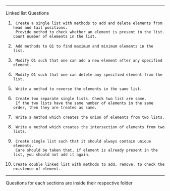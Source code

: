 
**************************************************************************************************************************************
Linked list Questions

1.      Create a single list with methods to add and delete elements from head and tail positions. 
        Provide method to check whether an element is present in the list. Count number of elements in the list.
2.      Add methods to Q1 to find maximum and minimum elements in the list.
3.      Modify Q1 such that one can add a new element after any specified element.
4.      Modify Q1 such that one can delete any specified element from the list.
5.      Write a method to reverse the elements in the same list.
6.      Create two separate single lists. Check two list are same. 
        If the two lists have the same number of elements in the same order, then they are treated as same.
7.      Write a method which creates the union of elements from two lists.
8.      Write a method which creates the intersection of elements from two lists.
9.      Create single list such that it should always contain unique elements.
        Care should be taken that, if element is already present in the list, you should not add it again.
10.     Create double linked list with methods to add, remove, to check the existence of element.

****************************************************************************************************************************************

Questions for each sections are inside their respective folder
